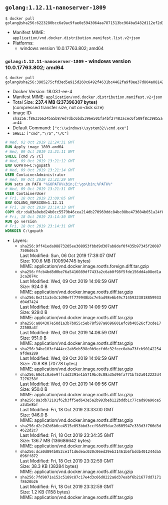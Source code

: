 ## `golang:1.12.11-nanoserver-1809`

```console
$ docker pull golang@sha256:6223280bcc6a9ac9fae0e5943064aa7871513bc964ba5482d112ef2d3d33f382
```

-	Manifest MIME: `application/vnd.docker.distribution.manifest.list.v2+json`
-	Platforms:
	-	windows version 10.0.17763.802; amd64

### `golang:1.12.11-nanoserver-1809` - windows version 10.0.17763.802; amd64

```console
$ docker pull golang@sha256:3905275cfd3ed5e915d260c6492f4631bc4462fa9f8ee37d804a081424191b3a
```

-	Docker Version: 18.03.1-ee-4
-	Manifest MIME: `application/vnd.docker.distribution.manifest.v2+json`
-	Total Size: **237.4 MB (237396307 bytes)**  
	(compressed transfer size, not on-disk size)
-	Image ID: `sha256:f86336624ba5b87ed7dbc6bd5396e501fa4bf27483acec6f509f8c39855aac44`
-	Default Command: `["c:\\windows\\system32\\cmd.exe"]`
-	`SHELL`: `["cmd","\/S","\/C"]`

```dockerfile
# Wed, 02 Oct 2019 12:24:31 GMT
RUN Apply image 1809-amd64
# Wed, 09 Oct 2019 13:21:11 GMT
SHELL [cmd /S /C]
# Wed, 09 Oct 2019 13:21:12 GMT
ENV GOPATH=C:\gopath
# Wed, 09 Oct 2019 13:21:14 GMT
USER ContainerAdministrator
# Wed, 09 Oct 2019 13:21:29 GMT
RUN setx /m PATH "%GOPATH%\bin;C:\go\bin;%PATH%"
# Wed, 09 Oct 2019 13:21:31 GMT
USER ContainerUser
# Fri, 18 Oct 2019 23:09:05 GMT
ENV GOLANG_VERSION=1.12.11
# Fri, 18 Oct 2019 23:14:13 GMT
COPY dir:da83a0ebd24b0cc5579b46cea214db270969ddc84bc08be473604b051a24f0db in C:\go 
# Fri, 18 Oct 2019 23:14:30 GMT
RUN go version
# Fri, 18 Oct 2019 23:14:31 GMT
WORKDIR C:\gopath
```

-	Layers:
	-	`sha256:9ff41eda08873205ee308953fbbd9d307ab8def0f435b97345f200877506d6c5`  
		Last Modified: Sun, 06 Oct 2019 17:39:07 GMT  
		Size: 100.6 MB (100594745 bytes)  
		MIME: application/vnd.docker.image.rootfs.foreign.diff.tar.gzip
	-	`sha256:ffcb4bd8d0be76a5416089df7433a2c6ab0f98f5fde156dd4a08ed1a2ca2074c`  
		Last Modified: Wed, 09 Oct 2019 14:06:59 GMT  
		Size: 924.0 B  
		MIME: application/vnd.docker.image.rootfs.diff.tar.gzip
	-	`sha256:8e211a3e3c1d90e7f779948bbc7e5ad98e6b49c71459323818859933d04d7424`  
		Last Modified: Wed, 09 Oct 2019 14:06:59 GMT  
		Size: 929.0 B  
		MIME: application/vnd.docker.image.rootfs.diff.tar.gzip
	-	`sha256:a804307e50d1a3b7b055c5eb78f587a8696601efc8b40526cf3cde1722508a3f`  
		Last Modified: Wed, 09 Oct 2019 14:06:59 GMT  
		Size: 951.0 B  
		MIME: application/vnd.docker.image.rootfs.diff.tar.gzip
	-	`sha256:34be103cf444cc2ab5eb598c0b9ecfd6c32fcec0aba73fcb901422549fdea289`  
		Last Modified: Wed, 09 Oct 2019 14:06:59 GMT  
		Size: 70.8 KB (70778 bytes)  
		MIME: application/vnd.docker.image.rootfs.diff.tar.gzip
	-	`sha256:60d1c0a6e9ffcdd2391e1b5719bc0c88a35d96fa771bf52a012222d47276258f`  
		Last Modified: Wed, 09 Oct 2019 14:06:56 GMT  
		Size: 950.0 B  
		MIME: application/vnd.docker.image.rootfs.diff.tar.gzip
	-	`sha256:8a3db72101f62b3ff5ed643e5a2b993beb122bddb1c77cad90a90ce5a3d1e8bf`  
		Last Modified: Fri, 18 Oct 2019 23:33:00 GMT  
		Size: 946.0 B  
		MIME: application/vnd.docker.image.rootfs.diff.tar.gzip
	-	`sha256:d2c2d2d6b6ce4515e093bbd3ccf98d95dac2d605947e333d3f766d3d4622d2c7`  
		Last Modified: Fri, 18 Oct 2019 23:34:35 GMT  
		Size: 136.7 MB (136686642 bytes)  
		MIME: application/vnd.docker.image.rootfs.diff.tar.gzip
	-	`sha256:dca0d894b052ce1f1d6deac020c06ed29eb31461b6fbddb401244da5096ff872`  
		Last Modified: Fri, 18 Oct 2019 23:32:59 GMT  
		Size: 38.3 KB (38284 bytes)  
		MIME: application/vnd.docker.image.rootfs.diff.tar.gzip
	-	`sha256:7fd9071a152c5189c87c17e4d3c66d0222a8d37eabf6b21677dd7171f8620b26`  
		Last Modified: Fri, 18 Oct 2019 23:32:59 GMT  
		Size: 1.2 KB (1158 bytes)  
		MIME: application/vnd.docker.image.rootfs.diff.tar.gzip
